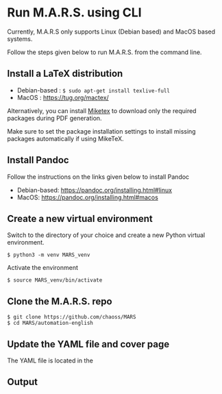 # Run M.A.R.S. using CLI 

Currently, M.A.R.S only supports Linux (Debian based) and MacOS based systems.

Follow the steps given below to run M.A.R.S. from the command line.

## Install a LaTeX distribution 

- Debian-based : `$ sudo apt-get install texlive-full`
- MacOS : <https://tug.org/mactex/>

Alternatively, you can install [Miketex](https://miktex.org/download) to download only the required packages during PDF generation.

Make sure to set the package installation settings to install missing packages automatically if using MikeTeX.

## Install Pandoc 

Follow the instructions on the links given below to install Pandoc

- Debian-based: <https://pandoc.org/installing.html#linux>
- MacOS: <https://pandoc.org/installing.html#macos>

## Create a new virtual environment 

Switch to the directory of your choice and create a new Python virtual environment.
  
```commandline
$ python3 -m venv MARS_venv
```
  
Activate the environment
```commandline
$ source MARS_venv/bin/activate
```

## Clone the M.A.R.S. repo

```commandline
$ git clone https://github.com/chaoss/MARS
$ cd MARS/automation-english
```

## Update the YAML file and cover page

The YAML file is located in the 

## Output







